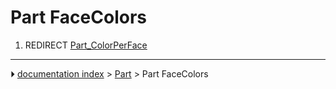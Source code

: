 # Part FaceColors
1.  REDIRECT [Part_ColorPerFace](Part_ColorPerFace.md)



---
⏵ [documentation index](../README.md) > [Part](Part_Workbench.md) > Part FaceColors

